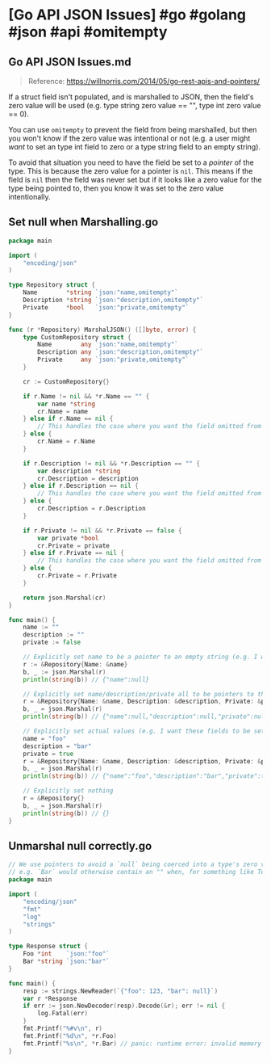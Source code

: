 # [Go API JSON Issues] #go #golang #json #api #omitempty

## Go API JSON Issues.md

> Reference: https://willnorris.com/2014/05/go-rest-apis-and-pointers/

If a struct field isn't populated, and is marshalled to JSON, then the field's zero value will be used (e.g. type string zero value == "", type int zero value == 0).

You can use `omitempty` to prevent the field from being marshalled, but then you won't know if the zero value was intentional or not (e.g. a user might _want_ to set an type int field to zero or a type string field to an empty string).

To avoid that situation you need to have the field be set to a _pointer_ of the type. This is because the zero value for a pointer is `nil`. This means if the field is `nil` then the field was never set but if it looks like a zero value for the type being pointed to, then you know it was set to the zero value intentionally.

## Set null when Marshalling.go

```go
package main

import (
	"encoding/json"
)

type Repository struct {
	Name        *string `json:"name,omitempty"`
	Description *string `json:"description,omitempty"`
	Private     *bool   `json:"private,omitempty"`
}

func (r *Repository) MarshalJSON() ([]byte, error) {
	type CustomRepository struct {
		Name        any `json:"name,omitempty"`
		Description any `json:"description,omitempty"`
		Private     any `json:"private,omitempty"`
	}

	cr := CustomRepository{}

	if r.Name != nil && *r.Name == "" {
		var name *string
		cr.Name = name
	} else if r.Name == nil {
		// This handles the case where you want the field omitted from the JSON response completely
	} else {
		cr.Name = r.Name
	}

	if r.Description != nil && *r.Description == "" {
		var description *string
		cr.Description = description
	} else if r.Description == nil {
		// This handles the case where you want the field omitted from the JSON response completely
	} else {
		cr.Description = r.Description
	}

	if r.Private != nil && *r.Private == false {
		var private *bool
		cr.Private = private
	} else if r.Private == nil {
		// This handles the case where you want the field omitted from the JSON response completely
	} else {
		cr.Private = r.Private
	}

	return json.Marshal(cr)
}

func main() {
	name := ""
	description := ""
	private := false

	// Explicitly set name to be a pointer to an empty string (e.g. I want this unset vs passing `nil` which means I've not set the field).
	r := &Repository{Name: &name}
	b, _ := json.Marshal(r)
	println(string(b)) // {"name":null}

	// Explicitly set name/description/private all to be pointers to their zero value (e.g. I want them all unset vs passing `nil` which means I've not set any of these fields).
	r = &Repository{Name: &name, Description: &description, Private: &private}
	b, _ = json.Marshal(r)
	println(string(b)) // {"name":null,"description":null,"private":null} <<< ISSUE: how do we make this work for someone who WANTS to set a bool type to `false` (rather than turn it to `null`)

	// Explicitly set actual values (e.g. I want these fields to be set to these values, not unset)
	name = "foo"
	description = "bar"
	private = true
	r = &Repository{Name: &name, Description: &description, Private: &private}
	b, _ = json.Marshal(r)
	println(string(b)) // {"name":"foo","description":"bar","private":true}

	// Explicitly set nothing
	r = &Repository{}
	b, _ = json.Marshal(r)
	println(string(b)) // {}
}
```

## Unmarshal null correctly.go

```go
// We use pointers to avoid a `null` being coerced into a type's zero value.
// e.g. `Bar` would otherwise contain an "" when, for something like Terraform, we need to know if it was set at all.
package main

import (
	"encoding/json"
	"fmt"
	"log"
	"strings"
)

type Response struct {
	Foo *int    `json:"foo"`
	Bar *string `json:"bar"`
}

func main() {
	resp := strings.NewReader(`{"foo": 123, "bar": null}`)
	var r *Response
	if err := json.NewDecoder(resp).Decode(&r); err != nil {
		log.Fatal(err)
	}
	fmt.Printf("%#v\n", r)
	fmt.Printf("%d\n", *r.Foo)
	fmt.Printf("%s\n", *r.Bar) // panic: runtime error: invalid memory address or nil pointer dereference
}
```

